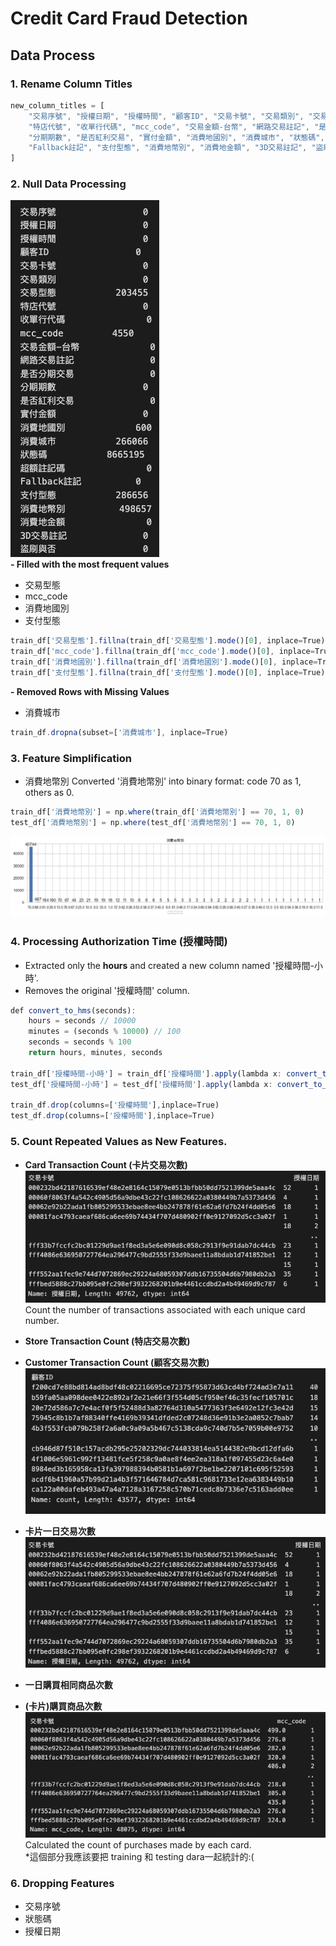 # Credit Card Fraud Detection
## Data Process
### 1. Rename Column Titles
```js
new_column_titles = [
    "交易序號", "授權日期", "授權時間", "顧客ID", "交易卡號", "交易類別", "交易型態",
    "特店代號", "收單行代碼", "mcc_code", "交易金額-台幣", "網路交易註記", "是否分期交易",
    "分期期數", "是否紅利交易", "實付金額", "消費地國別", "消費城市", "狀態碼", "超額註記碼",
    "Fallback註記", "支付型態", "消費地幣別", "消費地金額", "3D交易註記", "盜刷與否"
]
```

### 2. Null Data Processing
![image](https://github.com/Jellyfish0427/Credit-Card-Fraud-Detection/blob/main/image/isnull.png)  
**- Filled with the most frequent values**
- 交易型態
- mcc_code
- 消費地國別
- 支付型態
```js
train_df['交易型態'].fillna(train_df['交易型態'].mode()[0], inplace=True)
train_df['mcc_code'].fillna(train_df['mcc_code'].mode()[0], inplace=True)
train_df['消費地國別'].fillna(train_df['消費地國別'].mode()[0], inplace=True)
train_df['支付型態'].fillna(train_df['支付型態'].mode()[0], inplace=True)
```

**- Removed Rows with Missing Values**
-  消費城市
```js
train_df.dropna(subset=['消費城市'], inplace=True)
```

### 3. Feature Simplification
- 消費地幣別
Converted '消費地幣別' into binary format: code 70 as 1, others as 0.
```js
train_df['消費地幣別'] = np.where(train_df['消費地幣別'] == 70, 1, 0)
test_df['消費地幣別'] = np.where(test_df['消費地幣別'] == 70, 1, 0)
```
![image](https://github.com/Jellyfish0427/Credit-Card-Fraud-Detection/blob/main/image/消費地幣別.png)

### 4. Processing Authorization Time (授權時間)
- Extracted only the **hours** and created a new column named '授權時間-小時'.   
- Removes the original '授權時間' column.
```js
def convert_to_hms(seconds):
    hours = seconds // 10000
    minutes = (seconds % 10000) // 100
    seconds = seconds % 100
    return hours, minutes, seconds

train_df['授權時間-小時'] = train_df['授權時間'].apply(lambda x: convert_to_hms(x)[0])
test_df['授權時間-小時'] = test_df['授權時間'].apply(lambda x: convert_to_hms(x)[0])

train_df.drop(columns=['授權時間'],inplace=True)
test_df.drop(columns=['授權時間'],inplace=True)
```

### 5. Count Repeated Values as New Features.
- **Card Transaction Count (卡片交易次數)**  
![image](https://github.com/Jellyfish0427/Credit-Card-Fraud-Detection/blob/main/image/重複交易卡號.png)
Count the number of transactions associated with each unique card number. 

- **Store Transaction Count (特店交易次數)**

- **Customer Transaction Count (顧客交易次數)**
![image](https://github.com/Jellyfish0427/Credit-Card-Fraud-Detection/blob/main/image/重複交易顧客.png)  

- **卡片一日交易次數**
![image](https://github.com/Jellyfish0427/Credit-Card-Fraud-Detection/blob/main/image/卡片一日交易次數.png)  

- **一日購買相同商品次數**

- **(卡片)購買商品次數**
![image](https://github.com/Jellyfish0427/Credit-Card-Fraud-Detection/blob/main/image/卡片購買商品次數.png)   
Calculated the count of purchases made by each card.  
*這個部分我應該要把 training 和 testing dara一起統計的:(  

### 6. Dropping Features
- 交易序號
- 狀態碼
- 授權日期

